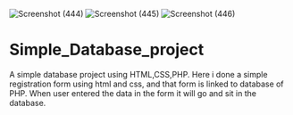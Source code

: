 ![Screenshot (444)](https://user-images.githubusercontent.com/74085170/121985356-3d39c100-cdb2-11eb-9a8a-c3c8b2736d00.png)
![Screenshot (445)](https://user-images.githubusercontent.com/74085170/121985363-3f038480-cdb2-11eb-8ad7-5d3b918167c1.png)
![Screenshot (446)](https://user-images.githubusercontent.com/74085170/121985364-4034b180-cdb2-11eb-9412-a791af5218a8.png)
# Simple_Database_project
A simple database project using HTML,CSS,PHP. Here i done a simple registration form using html and css, and that form is linked to database of PHP. When user entered the data in the form it will go and sit in the database.
